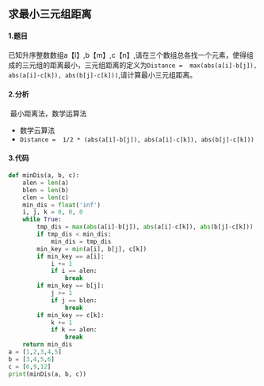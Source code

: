 ## 求最小三元组距离

#### 1.题目

​	已知升序整数数组a【l】,b【m】,c【n】,请在三个数组总各找一个元素，使得组成的三元组的距离最小，三元组距离的定义为`Distance =  max(abs(a[i]-b[j]), abs(a[i]-c[k]), abs(b[j]-c[k]))`,请计算最小三元组距离。

#### 2.分析

​	最小距离法，数学运算法

- 数学云算法
- `Distance =  1/2 * (abs(a[i]-b[j]), abs(a[i]-c[k]), abs(b[j]-c[k]))`

#### 3.代码

```python
def minDis(a, b, c):
    alen = len(a)
    blen = len(b)
    clen = len(c)
    min_dis = float('inf')
    i, j, k = 0, 0, 0 
    while True:
        tmp_dis = max(abs(a[i]-b[j]), abs(a[i]-c[k]), abs(b[j]-c[k]))
        if tmp_dis < min_dis:
            min_dis = tmp_dis
        min_key = min(a[i], b[j], c[k])
        if min_key == a[i]:
            i += 1
            if i == alen:
                break
        if min_key == b[j]:
            j += 1
            if j == blen:
                break
        if min_key == c[k]:
            k += 1
            if k == alen:
                break
    return min_dis
a = [1,2,3,4,5]
b = [3,4,5,6]
c = [6,9,12]
print(minDis(a, b, c))
```

